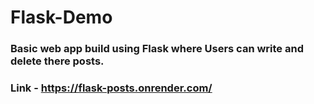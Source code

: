 # Flask-Demo


### Basic web app build using Flask where Users can write and delete there posts.

### Link - https://flask-posts.onrender.com/
